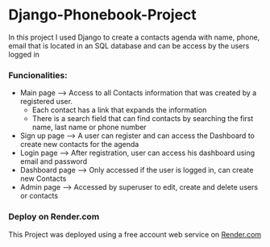 # Django-Phonebook-Project
 In this project I used Django to create a contacts agenda with name, phone, email that is located in an SQL database and can be access by the users logged in

### Funcionalities:
 * Main page --> Access to all Contacts information that was created by a registered user. 
   - Each contact has a link that expands the information
   - There is a search field that can find contacts by searching the first name, last name or phone number
 * Sign up page --> A user can register and can access the Dashboard to create new contacts for the agenda 
 * Login page --> After registration, user can access his dashboard using email and password
 * Dashboard page --> Only accessed if the user is logged in, can create new Contacts
 * Admin page --> Accessed by superuser to edit, create and delete users or contacts
 
### Deploy on Render.com
 This Project was deployed using a free account web service on [Render.com](https://agenda-django.onrender.com/)
